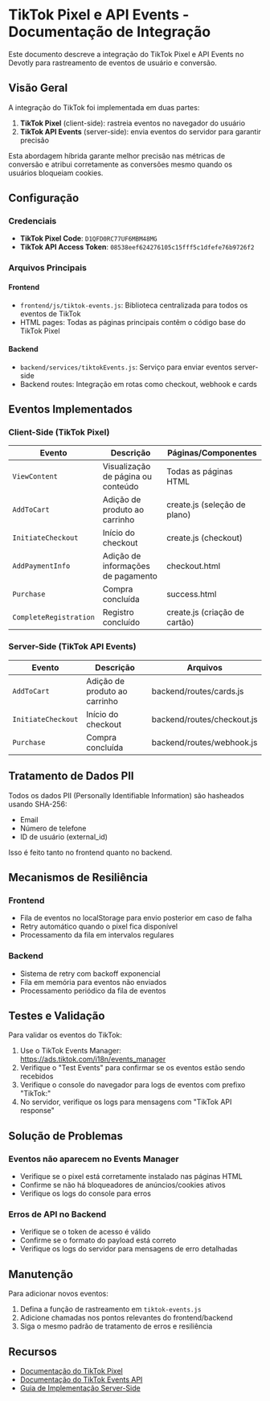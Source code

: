 # TikTok Pixel e API Events - Documentação de Integração

Este documento descreve a integração do TikTok Pixel e API Events no Devotly para rastreamento de eventos de usuário e conversão.

## Visão Geral

A integração do TikTok foi implementada em duas partes:

1. **TikTok Pixel** (client-side): rastreia eventos no navegador do usuário
2. **TikTok API Events** (server-side): envia eventos do servidor para garantir precisão

Esta abordagem híbrida garante melhor precisão nas métricas de conversão e atribui corretamente as conversões mesmo quando os usuários bloqueiam cookies.

## Configuração

### Credenciais

- **TikTok Pixel Code**: `D1QFD0RC77UF6MBM48MG`
- **TikTok API Access Token**: `08538eef624276105c15fff5c1dfefe76b9726f2`

### Arquivos Principais

#### Frontend

- `frontend/js/tiktok-events.js`: Biblioteca centralizada para todos os eventos de TikTok
- HTML pages: Todas as páginas principais contêm o código base do TikTok Pixel

#### Backend

- `backend/services/tiktokEvents.js`: Serviço para enviar eventos server-side
- Backend routes: Integração em rotas como checkout, webhook e cards

## Eventos Implementados

### Client-Side (TikTok Pixel)

| Evento | Descrição | Páginas/Componentes |
|--------|-----------|---------------------|
| `ViewContent` | Visualização de página ou conteúdo | Todas as páginas HTML |
| `AddToCart` | Adição de produto ao carrinho | create.js (seleção de plano) |
| `InitiateCheckout` | Início do checkout | create.js (checkout) |
| `AddPaymentInfo` | Adição de informações de pagamento | checkout.html |
| `Purchase` | Compra concluída | success.html |
| `CompleteRegistration` | Registro concluído | create.js (criação de cartão) |

### Server-Side (TikTok API Events)

| Evento | Descrição | Arquivos |
|--------|-----------|----------|
| `AddToCart` | Adição de produto ao carrinho | backend/routes/cards.js |
| `InitiateCheckout` | Início do checkout | backend/routes/checkout.js |
| `Purchase` | Compra concluída | backend/routes/webhook.js |

## Tratamento de Dados PII

Todos os dados PII (Personally Identifiable Information) são hasheados usando SHA-256:

- Email
- Número de telefone
- ID de usuário (external_id)

Isso é feito tanto no frontend quanto no backend.

## Mecanismos de Resiliência

### Frontend

- Fila de eventos no localStorage para envio posterior em caso de falha
- Retry automático quando o pixel fica disponível
- Processamento da fila em intervalos regulares

### Backend

- Sistema de retry com backoff exponencial
- Fila em memória para eventos não enviados
- Processamento periódico da fila de eventos

## Testes e Validação

Para validar os eventos do TikTok:

1. Use o TikTok Events Manager: https://ads.tiktok.com/i18n/events_manager
2. Verifique o "Test Events" para confirmar se os eventos estão sendo recebidos
3. Verifique o console do navegador para logs de eventos com prefixo "TikTok:"
4. No servidor, verifique os logs para mensagens com "TikTok API response"

## Solução de Problemas

### Eventos não aparecem no Events Manager

- Verifique se o pixel está corretamente instalado nas páginas HTML
- Confirme se não há bloqueadores de anúncios/cookies ativos
- Verifique os logs do console para erros

### Erros de API no Backend

- Verifique se o token de acesso é válido
- Confirme se o formato do payload está correto
- Verifique os logs do servidor para mensagens de erro detalhadas

## Manutenção

Para adicionar novos eventos:

1. Defina a função de rastreamento em `tiktok-events.js`
2. Adicione chamadas nos pontos relevantes do frontend/backend
3. Siga o mesmo padrão de tratamento de erros e resiliência

## Recursos

- [Documentação do TikTok Pixel](https://ads.tiktok.com/marketing_api/docs?id=1701890980108353)
- [Documentação do TikTok Events API](https://ads.tiktok.com/marketing_api/docs?id=1701890979375106)
- [Guia de Implementação Server-Side](https://ads.tiktok.com/marketing_api/docs?id=1701890914536450)
